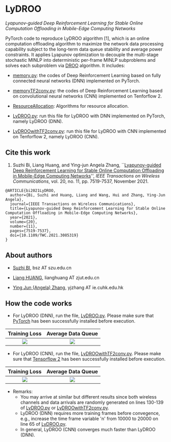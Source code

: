 # LyDROO

*Lyapunov-guided Deep Reinforcement Learning for Stable Online Computation Offloading in Mobile-Edge Computing Networks*

PyTorch code to reproduce LyDROO algorithm [1], which is an online computation offloading algorithm to maximize the network data processing capability subject to the long-term data queue stability and average power constraints. It applies Lyapunov optimization to
decouple the multi-stage stochastic MINLP into deterministic per-frame MINLP subproblems and solves each subproblem via [DROO](https://github.com/revenol/DROO) algorithm. It includes:

- [memory.py](memory.py): the codes of Deep Reinforcement Learning based on fully connected neural networks (DNN) implemented on PyTorch.
- [memoryTF2conv.py](memoryTF2conv.py): the codes of Deep Reinforcement Learning based on convolutional neural networks (CNN) implemented on Tenforflow 2.

- [ResourceAllocation](ResourceAllocation.py): Algorithms for resource allocation.

- [LyDROO.py](LyDROO.py): run this file for LyDROO with DNN implemented on PyTorch, namely LyDROO (DNN).
- [LyDROOwithTF2conv.py](LyDROOwithTF2conv.py): run this file for LyDROO with CNN implemented on Tenforflow 2, namely LyDROO (CNN).

## Cite this work

1. Suzhi Bi, Liang Huang, and Ying-jun Angela Zhang, ``[Lyapunov-guided Deep Reinforcement Learning for Stable Online Computation Offloading in Mobile-Edge Computing Networks](https://ieeexplore.ieee.org/document/9449944)'', *IEEE Transactions on Wireless Communications*, vol. 20, no. 11, pp. 7519-7537, November 2021.

```
@ARTICLE{bi2021LyDROO,  
  author={Bi, Suzhi and Huang, Liang and Wang, Hui and Zhang, Ying-Jun Angela},
  journal={IEEE Transactions on Wireless Communications},
  title={Lyapunov-guided Deep Reinforcement Learning for Stable Online Computation Offloading in Mobile-Edge Computing Networks},
  year={2021},
  volume={20},
  number={11},
  pages={7519-7537},
  doi={10.1109/TWC.2021.3085319}
}
```

## About authors

- [Suzhi BI](https://scholar.google.com/citations?user=uibqC-0AAAAJ), bsz AT szu.edu.cn

- [Liang HUANG](https://scholar.google.com/citations?user=NifLoZ4AAAAJ), lianghuang AT zjut.edu.cn

- [Ying Jun (Angela) Zhang](https://scholar.google.com/citations?user=iOb3wocAAAAJ), yjzhang AT ie.cuhk.edu.hk


## How the code works

- For LyDROO (DNN), run the file, [LyDROO.py](LyDROO.py). Please make sure that [PyTorch](https://pytorch.org/get-started/locally/) has been successfully installed before execution.

| Training Loss            |  Average Data Queue |
| :------------------------: | :------------------------: |
|![](img/trainingLoss.png)  |  ![](img/AverageDataQueue.png)|


- For LyDROO (CNN), run the file, [LyDROOwithTF2conv.py](LyDROOwithTF2conv.py). Please make sure that [Tensorflow 2](https://www.tensorflow.org/install) has been successfully installed before execution.

| Training Loss            |  Average Data Queue |
| :-------------------------:|:-------------------------: |
|![](img/trainingLossCNN.png)  |  ![](img/AverageDataQueueCNN.png) |

- Remarks:
  - You may arrive at similar but different results since both wireless channels and data arrivals are randomly generated on lines 130-139 of [LyDROO.py](LyDROO.py) or [LyDROOwithTF2conv.py](LyDROOwithTF2conv.py).
  - LyDROO (DNN) requires more training frames before convegence, e.g., increase the time frame variable 'n' from 10000 to 20000 on line 65 of [LyDROO.py](LyDROO.py).
  - In general, LyDROO (CNN) converges much faster than LyDROO (DNN).
